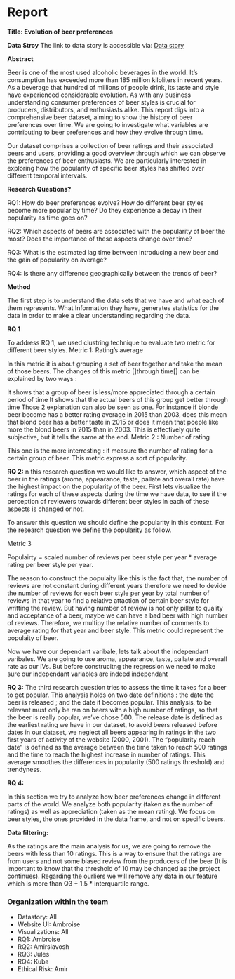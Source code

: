 # Report

**Title: Evolution of beer preferences**

**Data Stroy** 
The link to data story is accessible via: [Data story](https://ambor1011.github.io/NeverEnoughData/)

**Abstract**

Beer is one of the most used alcoholic beverages in the world. It’s consumption has exceeded more than 185 million kiloliters in recent years. As a beverage that hundred of millions of people drink, its taste and style have experienced considerable evolution. As with any business understanding consumer preferences of beer styles is crucial for producers, distributors, and enthusiasts alike. This report digs into a comprehensive beer dataset, aiming to show the history of beer preferences over time. We are going to investigate what variables are contributing to beer preferences and how they evolve through time.

Our dataset comprises a collection of beer ratings and their associated beers and users, providing a good overview through which we can observe the preferences of beer enthusiasts. We are particularly interested in exploring how the popularity of specific beer styles has shifted over different temporal intervals.

**Research Questions?**

RQ1: How do beer preferences evolve? How do different beer styles become more popular by time? Do they experience a decay in their popularity as time goes on?

RQ2: Which aspects of beers are associated with the popularity of beer the most? Does the importance of these aspects change over time?

RQ3: What is the estimated lag time between introducing a new beer and the gain of popularity on average?

RQ4: Is there any difference geographically between the trends of beer?


**Method**

The first step is to understand the data sets that we have and what each of them represents. What Information they have, generates statistics for the data in order to make a clear understanding regarding the data. 

**RQ 1**

To address RQ 1, we used clustring technique to evaluate two metric for different beer styles. 
Metric 1: Rating’s average

In this metric it is about grouping a set of beer together and take the mean of those beers. The changes of this metric []through time[] can be explained by two ways :

It shows that a group of beer is less/more appreciated through a certain period of time
It shows that the actual beers of this group get better through time Those 2 explanation can also be seen as one. For instance if blonde beer become has a better rating average in 2015 than 2003, does this mean that blond beer has a better taste in 2015 or does it mean that poeple like more the blond beers in 2015 than in 2003. This is effectively quite subjective, but it tells the same at the end.
Metric 2 : Number of rating

This one is the more interresting : it measure the number of rating for a certain group of beer. This metric express a sort of popularity.

**RQ 2:** 
n this research question we would like to answer, which aspect of the beer in the ratings (aroma, appearance, taste, pallate and overall rate) have the highest impact on the popularity of the beer. First lets visualize the ratings for each of these aspects during the time we have data, to see if the perception of reviewers towards different beer styles in each of these aspects is changed or not.

To answer this question we should define the popularity in this context. For the research question we define the popularity as follow.

Metric 3

Populairty = scaled number of reviews per beer style per year * average rating per beer style per year.

The reason to construct the populaity like this is the fact that, the number of reviews are not constant during different years therefore we need to devide the number of reviews for each beer style per year by total number of reviews in that year to find a relative attaction of certain beer style for writting the review. But having number of review is not only pillar to quality and acceptance of a beer, maybe we can have a bad beer with high number of reviews. Therefore, we multipy the relative number of comments to average rating for that year and beer style. This metric could represent the populaity of beer.

Now we have our dependant varibale, lets talk about the independant varibales. We are going to use aroma, appearance, taste, pallate and overall rate as our IVs. But before construcitng the regression we need to make sure our independant variables are indeed independant

**RQ 3:**
The third research question tries to assess the time it takes for a beer to get popular. This analysis holds on two date definitions : the date the beer is released ; and the date it becomes popular.
This analysis, to be relevant must only be ran on beers with a high number of ratings, so that the beer is really popular, we’ve chose 500.
The release date is defined as the earliest rating we have in our dataset, to avoid beers released before dates in our dataset, we neglect all beers appearing in ratings in the two first years of activity of the website (2000, 2001).
The “popularity reach date” is defined as the average between the time taken to reach 500 ratings and the time to reach the highest increase in number of ratings. This average smoothes the differences in popularity (500 ratings threshold) and trendyness.

**RQ 4:**

In this section we try to analyze how beer preferences change in different parts of the world. We analyze both popularity (taken as the number of ratings) as well as appreciation (taken as the mean rating). We focus on beer styles, the ones provided in the data frame, and not on specific beers.

**Data filtering:**

As the ratings are the main analysis for us, we are going to remove the beers with less than 10 ratings. This is a way to ensure that the ratings are from users and not some biased review from the producers of the beer (It is important to know that the threshold of 10 may be changed as the project continues). Regarding the ourliers we will remove any data in our feature which is more than Q3 + 1.5 * interquartile range. 



### Organization within the team 

* Datastory: All
* Website UI: Ambroise
* Visualizations: All
* RQ1: Ambroise
* RQ2: Amirsiavosh
* RQ3: Jules
* RQ4: Kuba
* Ethical Risk: Amir
